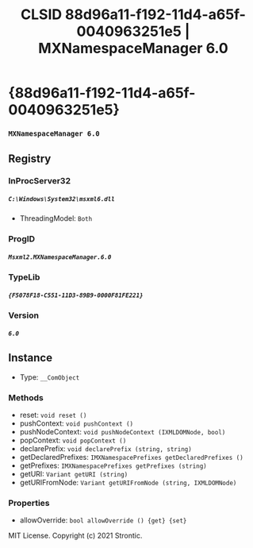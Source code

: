 ﻿---
title: "CLSID 88d96a11-f192-11d4-a65f-0040963251e5 | MXNamespaceManager 6.0"
excerpt: What is COM-Object CLSID 88d96a11-f192-11d4-a65f-0040963251e5?
---

# {88d96a11-f192-11d4-a65f-0040963251e5}

### `MXNamespaceManager 6.0`

## Registry


### InProcServer32

##### `C:\Windows\System32\msxml6.dll`
* ThreadingModel: `Both`

### ProgID

##### `Msxml2.MXNamespaceManager.6.0`

### TypeLib

##### `{F5078F18-C551-11D3-89B9-0000F81FE221}`

### Version

##### `6.0`

## Instance

* Type: `__ComObject`

### Methods

* reset: `void reset ()`
* pushContext: `void pushContext ()`
* pushNodeContext: `void pushNodeContext (IXMLDOMNode, bool)`
* popContext: `void popContext ()`
* declarePrefix: `void declarePrefix (string, string)`
* getDeclaredPrefixes: `IMXNamespacePrefixes getDeclaredPrefixes ()`
* getPrefixes: `IMXNamespacePrefixes getPrefixes (string)`
* getURI: `Variant getURI (string)`
* getURIFromNode: `Variant getURIFromNode (string, IXMLDOMNode)`

### Properties

* allowOverride: `bool allowOverride () {get} {set} `

MIT License. Copyright (c) 2021 Strontic.


